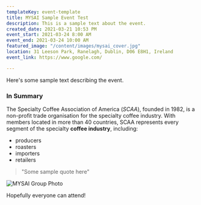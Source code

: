 ```yaml
---
templateKey: event-template
title: MYSAI Sample Event Test
description: This is a sample text about the event.
created_date: 2021-03-21 10:53 PM
event_start: 2021-03-24 8:00 AM
event_end: 2021-03-24 10:00 AM
featured_image: "/content/images/mysai_cover.jpg"
location: 31 Leeson Park, Ranelagh, Dublin, D06 E8H1, Ireland
event_link: https://www.google.com/

---
```

Here's some sample text describing the event.

### In Summary

The Specialty Coffee Association of America (_SCAA_), founded in 1982, is a non-profit trade organisation for the specialty coffee industry. With members located in more than 40 countries, SCAA represents every segment of the specialty **coffee industry**, including:

* producers
* roasters
* importers
* retailers

> "Some sample quote here"

![MYSAI Group Photo](/content/images/mysai_cover.jpg "MYSAI Group Photo")

Hopefully everyone can attend!